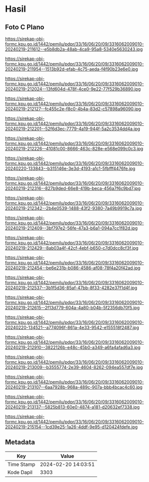 # Hasil

## Foto C Plano

https://sirekap-obj-formc.kpu.go.id/1442/pemilu/pdpr/33/16/06/20/09/3316062009010-20240219-211612--e5b8db2a-48ab-4ca9-95a8-5340e5630243.jpg

https://sirekap-obj-formc.kpu.go.id/1442/pemilu/pdpr/33/16/06/20/09/3316062009010-20240219-211954--1513b92d-efab-4c75-aeda-f4f90b23e6e0.jpg

https://sirekap-obj-formc.kpu.go.id/1442/pemilu/pdpr/33/16/06/20/09/3316062009010-20240219-212024--13fd604d-478f-4ce0-9e22-77f529b36890.jpg

https://sirekap-obj-formc.kpu.go.id/1442/pemilu/pdpr/33/16/06/20/09/3316062009010-20240219-212127--fc455c2e-f8c0-4b4a-83d2-c57898a96090.jpg

https://sirekap-obj-formc.kpu.go.id/1442/pemilu/pdpr/33/16/06/20/09/3316062009010-20240219-212201--52f6d3ec-7779-4a19-944f-5a2c3534dd4a.jpg

https://sirekap-obj-formc.kpu.go.id/1442/pemilu/pdpr/33/16/06/20/09/3316062009010-20240219-212226--41081c00-8666-463c-828e-e568e099c0c3.jpg

https://sirekap-obj-formc.kpu.go.id/1442/pemilu/pdpr/33/16/06/20/09/3316062009010-20240220-133843--b315146e-3e3d-4193-a1c1-5fbfff4476fe.jpg

https://sirekap-obj-formc.kpu.go.id/1442/pemilu/pdpr/33/16/06/20/09/3316062009010-20240219-212316--827b9ded-66e8-419b-beca-456a7f6c9bd7.jpg

https://sirekap-obj-formc.kpu.go.id/1442/pemilu/pdpr/33/16/06/20/09/3316062009010-20240219-212342--2b4e0539-1488-43f2-9380-7a49b9919c7a.jpg

https://sirekap-obj-formc.kpu.go.id/1442/pemilu/pdpr/33/16/06/20/09/3316062009010-20240219-212409--3bf797e2-56fe-47a3-b6a1-094a7cc1f82d.jpg

https://sirekap-obj-formc.kpu.go.id/1442/pemilu/pdpr/33/16/06/20/09/3316062009010-20240219-212429--8ab03a4f-42cf-4ebf-b650-c7d0dcc8cf3f.jpg

https://sirekap-obj-formc.kpu.go.id/1442/pemilu/pdpr/33/16/06/20/09/3316062009010-20240219-212454--be6e231b-b086-4586-af08-78f4a20f42ad.jpg

https://sirekap-obj-formc.kpu.go.id/1442/pemilu/pdpr/33/16/06/20/09/3316062009010-20240219-212537--3b1f5d36-85af-47bb-8f33-4282e37f1d4f.jpg

https://sirekap-obj-formc.kpu.go.id/1442/pemilu/pdpr/33/16/06/20/09/3316062009010-20240219-212615--2f13d779-604a-4a80-b04b-5f2356db70f5.jpg

https://sirekap-obj-formc.kpu.go.id/1442/pemilu/pdpr/33/16/06/20/09/3316062009010-20240220-134521--a774096f-861a-4e33-9542-e155518f2487.jpg

https://sirekap-obj-formc.kpu.go.id/1442/pemilu/pdpr/33/16/06/20/09/3316062009010-20240219-212910--3822126b-e48c-45b0-a349-a6fa4afad6a3.jpg

https://sirekap-obj-formc.kpu.go.id/1442/pemilu/pdpr/33/16/06/20/09/3316062009010-20240219-213009--b3555774-2e39-4604-8262-094ea557df7e.jpg

https://sirekap-obj-formc.kpu.go.id/1442/pemilu/pdpr/33/16/06/20/09/3316062009010-20240219-213107--6aa7928b-968a-489c-907a-bbb4bcac4c60.jpg

https://sirekap-obj-formc.kpu.go.id/1442/pemilu/pdpr/33/16/06/20/09/3316062009010-20240219-213137--5825b813-60e0-4874-a181-d20632ef7338.jpg

https://sirekap-obj-formc.kpu.go.id/1442/pemilu/pdpr/33/16/06/20/09/3316062009010-20240219-215154--1cd39e25-1a26-4ddf-9e95-d120424fdefe.jpg


## Metadata

| Key        | Value               |
| ---------- | ------------------- |
| Time Stamp | 2024-02-20 14:03:51 |
| Kode Dapil | 3303                |



